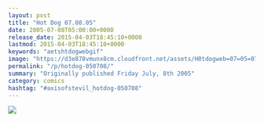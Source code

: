 ```yaml
---
layout: post
title: "Hot Dog 07.08.05"
date: 2005-07-08T05:00:00+0000
release_date: 2015-04-03T18:45:10+0000
lastmod: 2015-04-03T18:45:10+0000
keywords: "aetshtdogwebgif"
image: "https://d3e878vmunx8cm.cloudfront.net/assets/H0tdogweb=07=05=07.gif"
permalink: "/p/hotdog-050708/"
summary: "Originally published Friday July, 8th 2005"
category: comics
hashtag: "#axisofstevil_hotdog-050708"
---
```


![](https://d3e878vmunx8cm.cloudfront.net/assets/H0tdogweb=07=05=07.gif)
